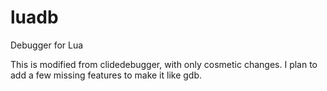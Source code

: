 # luadb
Debugger for Lua

This is modified from clidedebugger, with only cosmetic changes. I plan to add a few missing features to make it like gdb.
